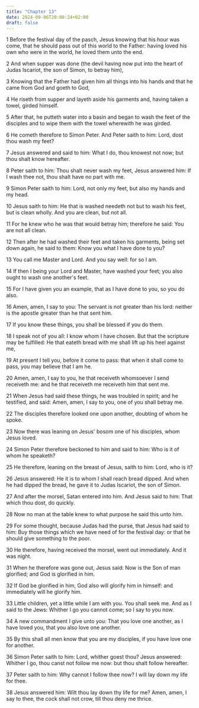 ```yaml
---
title: "Chapter 13"
date: 2024-09-06T20:00:24+02:00
draft: false
---
```



1 Before the festival day of the pasch, Jesus knowing that his hour was come, that he should pass out of this world to the Father: having loved his own who were in the world, he loved them unto the end.

2 And when supper was done (the devil having now put into the heart of Judas Iscariot, the son of Simon, to betray him),

3 Knowing that the Father had given him all things into his hands and that he came from God and goeth to God,

4 He riseth from supper and layeth aside his garments and, having taken a towel, girded himself.

5 After that, he putteth water into a basin and began to wash the feet of the disciples and to wipe them with the towel wherewith he was girded.

6 He cometh therefore to Simon Peter. And Peter saith to him: Lord, dost thou wash my feet?

7 Jesus answered and said to him: What I do, thou knowest not now; but thou shalt know hereafter.

8 Peter saith to him: Thou shalt never wash my feet, Jesus answered him: If I wash thee not, thou shalt have no part with me.

9 Simon Peter saith to him: Lord, not only my feet, but also my hands and my head.

10 Jesus saith to him: He that is washed needeth not but to wash his feet, but is clean wholly. And you are clean, but not all.

11 For he knew who he was that would betray him; therefore he said: You are not all clean.

12 Then after he had washed their feet and taken his garments, being set down again, he said to them: Know you what I have done to you?

13 You call me Master and Lord. And you say well: for so I am.

14 If then I being your Lord and Master, have washed your feet; you also ought to wash one another's feet.

15 For I have given you an example, that as I have done to you, so you do also.

16 Amen, amen, I say to you: The servant is not greater than his lord: neither is the apostle greater than he that sent him.

17 If you know these things, you shall be blessed if you do them.

18 I speak not of you all: I know whom I have chosen. But that the scripture may be fulfilled: He that eateth bread with me shall lift up his heel against me,

19 At present I tell you, before it come to pass: that when it shall come to pass, you may believe that I am he.

20 Amen, amen, I say to you, he that receiveth whomsoever I send receiveth me: and he that receiveth me receiveth him that sent me.

21 When Jesus had said these things, he was troubled in spirit; and he testified, and said: Amen, amen, I say to you, one of you shall betray me.

22 The disciples therefore looked one upon another, doubting of whom he spoke.

23 Now there was leaning on Jesus' bosom one of his disciples, whom Jesus loved.

24 Simon Peter therefore beckoned to him and said to him: Who is it of whom he speaketh?

25 He therefore, leaning on the breast of Jesus, saith to him: Lord, who is it?

26 Jesus answered: He it is to whom I shall reach bread dipped. And when he had dipped the bread, he gave it to Judas Iscariot, the son of Simon.

27 And after the morsel, Satan entered into him. And Jesus said to him: That which thou dost, do quickly.

28 Now no man at the table knew to what purpose he said this unto him.

29 For some thought, because Judas had the purse, that Jesus had said to him: Buy those things which we have need of for the festival day: or that he should give something to the poor.

30 He therefore, having received the morsel, went out immediately. And it was night.

31 When he therefore was gone out, Jesus said: Now is the Son of man glorified; and God is glorified in him.

32 If God be glorified in him, God also will glorify him in himself: and immediately will he glorify him.

33 Little children, yet a little while I am with you. You shall seek me. And as I said to the Jews: Whither I go you cannot come; so I say to you now.

34 A new commandment I give unto you: That you love one another, as I have loved you, that you also love one another.

35 By this shall all men know that you are my disciples, if you have love one for another.

36 Simon Peter saith to him: Lord, whither goest thou? Jesus answered: Whither I go, thou canst not follow me now: but thou shalt follow hereafter.

37 Peter saith to him: Why cannot I follow thee now? I will lay down my life for thee.

38 Jesus answered him: Wilt thou lay down thy life for me? Amen, amen, I say to thee, the cock shall not crow, till thou deny me thrice.

